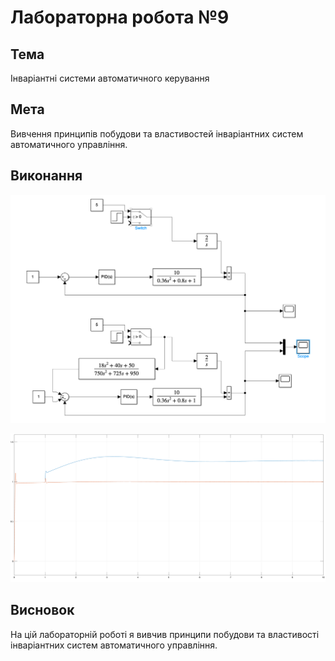 # Лабораторна робота №9

## Тема

Інваріантні системи автоматичного керування

## Мета

Вивчення принципів побудови та властивостей інваріантних систем автоматичного управління.

## Виконання

![Рисунок 1 - Схема](image.png)

![Рисунок 2 - Графіки](image-1.png)

## Висновок

На цій лабораторній роботі я вивчив принципи побудови та властивості інваріантних систем автоматичного управління.
